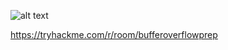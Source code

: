 ![alt text](https://pencer.io/assets/images/2021-03-14-15-46-39.png)

https://tryhackme.com/r/room/bufferoverflowprep
